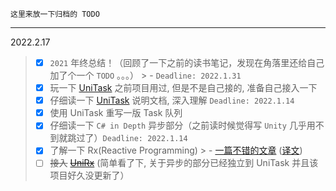     这里来放一下归档的 TODO

---

2022.2.17

> - [x] `2021` 年终总结！（回顾了一下之前的读书笔记，发现在角落里还给自己加了个一个 `TODO` 。。。）
    >   - `Deadline: 2022.1.31`
> - [x] 玩一下 [UniTask](https://github.com/Cysharp/UniTask) 之前项目用过, 但是不是自己接的, 准备自己接入一下
> - [x] 仔细读一下 [UniTask](https://github.com/Cysharp/UniTask) 说明文档, 深入理解 `Deadline: 2022.1.14`
> - [x] 使用 UniTask 重写一版 Task 队列
> - [x] 仔细读一下 `C# in Depth` 异步部分（之前读时候觉得写 `Unity` 几乎用不到就跳过了）`Deadline: 2022.1.14`
> - [x] 了解一下 Rx(Reactive Programming)
    >   - [一篇不错的文章](https://gist.github.com/staltz/868e7e9bc2a7b8c1f754) ([译文](https://zhuanlan.zhihu.com/p/27678951))
> - [ ] ~~接入~~ [~~UniRx~~](https://github.com/neuecc/UniRx) (简单看了下, 关于异步的部分已经独立到 UniTask 并且该项目好久没更新了）
